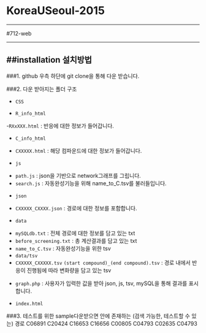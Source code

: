 # KoreaUSeoul-2015

---
#712-web

---
##installation 설치방법
---
###1. github 우측 하단에 git clone을 통해 다운 받습니다.

###2. 다운 받아지는 폴더 구조
+ `CSS` 

+ `R_info_html`

 -`RXxXXX.html` : 반응에 대한 정보가 들어갑니다.

+ `C_info_html`
- `CXXXXX.html` : 해당 컴파운드에 대한 정보가 들어갑니다.

+ `js`
- `path.js` : json을 기반으로 network그래프를 그립니다.
- `search.js` : 자동완성기능을 위해 name_to_C.tsv를 불러들입니다.

+ `json`
- `CXXXXX_CXXXX.json` : 경로에 대한 정보를 포함합니다.

+ `data`
- `mySQLdb.txt` : 전체 경로에 대한 정보를 담고 있는 txt 
- `before_screening.txt` : 총 계산결과를 담고 있는 txt
- `name_to_C.tsv` : 자동완성기능을 위한 tsv 
- `data/tsv`
- `CXXXXX_CXXXXX.tsv` `(start compound)_(end compound).tsv` : 경로 내에서 반응이 진행됨에 따라 변화량을 담고 있는 tsv

+ `graph.php` : 사용자가 입력한 값을 받아 json, js, tsv, mySQL을 통해 결과를 표시합니다. 
- `index.html`

###3. 테스트를 위한 sample다운받으면 안에 존재하는 (검색 가능한, 테스트할 수 있는) 경로
C06891    C20424
C16653    C16656
C00805    C04793
C02635    C04793

